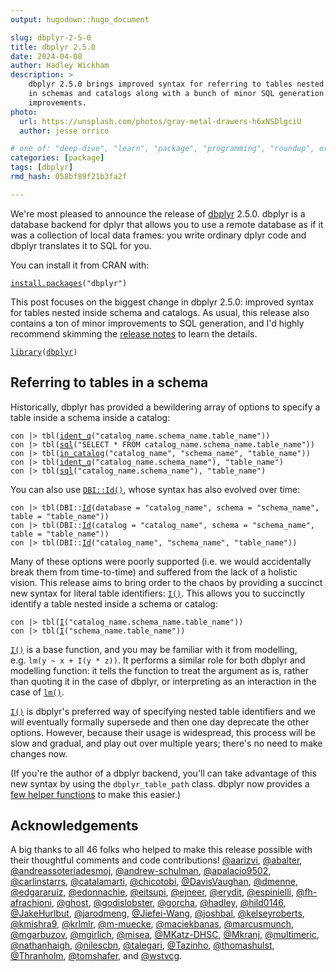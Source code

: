 ```yaml
---
output: hugodown::hugo_document

slug: dbplyr-2-5-0
title: dbplyr 2.5.0
date: 2024-04-08
author: Hadley Wickham
description: >
    dbplyr 2.5.0 brings improved syntax for referring to tables nested 
    in schemas and catalogs along with a bunch of minor SQL generation
    improvements.
photo:
  url: https://unsplash.com/photos/gray-metal-drawers-h6xNSDlgciU
  author: jesse orrico

# one of: "deep-dive", "learn", "package", "programming", "roundup", or "other"
categories: [package] 
tags: [dbplyr]
rmd_hash: 058bf89f21b3fa2f

---
```


<!--
TODO:
* [x] Look over / edit the post's title in the yaml
* [x] Edit (or delete) the description; note this appears in the Twitter card
* [x] Pick category and tags (see existing with [`hugodown::tidy_show_meta()`](https://rdrr.io/pkg/hugodown/man/use_tidy_post.html))
* [x] Find photo & update yaml metadata
* [x] Create `thumbnail-sq.jpg`; height and width should be equal
* [x] Create `thumbnail-wd.jpg`; width should be >5x height
* [x] [`hugodown::use_tidy_thumbnails()`](https://rdrr.io/pkg/hugodown/man/use_tidy_post.html)
* [x] Add intro sentence, e.g. the standard tagline for the package
* [x] [`usethis::use_tidy_thanks()`](https://usethis.r-lib.org/reference/use_tidy_thanks.html)
-->

We're most pleased to announce the release of [dbplyr](http://dbplyr.tidyverse.org/) 2.5.0. dbplyr is a database backend for dplyr that allows you to use a remote database as if it was a collection of local data frames: you write ordinary dplyr code and dbplyr translates it to SQL for you.

You can install it from CRAN with:

<div class="highlight">

<pre class='chroma'><code class='language-r' data-lang='r'><span><span class='nf'><a href='https://rdrr.io/r/utils/install.packages.html'>install.packages</a></span><span class='o'>(</span><span class='s'>"dbplyr"</span><span class='o'>)</span></span></code></pre>

</div>

This post focuses on the biggest change in dbplyr 2.5.0: improved syntax for tables nested inside schema and catalogs. As usual, this release also contains a ton of minor improvements to SQL generation, and I'd highly recommend skimming the [release notes](https://github.com/tidyverse/dbplyr/releases/tag/v2.5.0) to learn the details.

<div class="highlight">

<pre class='chroma'><code class='language-r' data-lang='r'><span><span class='kr'><a href='https://rdrr.io/r/base/library.html'>library</a></span><span class='o'>(</span><span class='nv'><a href='https://dbplyr.tidyverse.org/'>dbplyr</a></span><span class='o'>)</span></span></code></pre>

</div>

## Referring to tables in a schema

Historically, dbplyr has provided a bewildering array of options to specify a table inside a schema inside a catalog:

<div class="highlight">

<pre class='chroma'><code class='language-r' data-lang='r'><span><span class='nv'>con</span> <span class='o'>|&gt;</span> <span class='nf'>tbl</span><span class='o'>(</span><span class='nf'><a href='https://dbplyr.tidyverse.org/reference/ident_q.html'>ident_q</a></span><span class='o'>(</span><span class='s'>"catalog_name.schema_name.table_name"</span><span class='o'>)</span><span class='o'>)</span></span>
<span><span class='nv'>con</span> <span class='o'>|&gt;</span> <span class='nf'>tbl</span><span class='o'>(</span><span class='nf'><a href='https://dbplyr.tidyverse.org/reference/sql.html'>sql</a></span><span class='o'>(</span><span class='s'>"SELECT * FROM catalog_name.schema_name.table_name"</span><span class='o'>)</span><span class='o'>)</span></span>
<span><span class='nv'>con</span> <span class='o'>|&gt;</span> <span class='nf'>tbl</span><span class='o'>(</span><span class='nf'><a href='https://dbplyr.tidyverse.org/reference/in_schema.html'>in_catalog</a></span><span class='o'>(</span><span class='s'>"catalog_name"</span>, <span class='s'>"schema_name"</span>, <span class='s'>"table_name"</span><span class='o'>)</span><span class='o'>)</span></span>
<span><span class='nv'>con</span> <span class='o'>|&gt;</span> <span class='nf'>tbl</span><span class='o'>(</span><span class='nf'><a href='https://dbplyr.tidyverse.org/reference/ident_q.html'>ident_q</a></span><span class='o'>(</span><span class='s'>"catalog_name.schema_name"</span><span class='o'>)</span>, <span class='s'>"table_name"</span><span class='o'>)</span></span>
<span><span class='nv'>con</span> <span class='o'>|&gt;</span> <span class='nf'>tbl</span><span class='o'>(</span><span class='nf'><a href='https://dbplyr.tidyverse.org/reference/sql.html'>sql</a></span><span class='o'>(</span><span class='s'>"catalog_name.schema_name"</span><span class='o'>)</span>, <span class='s'>"table_name"</span><span class='o'>)</span></span></code></pre>

</div>

You can also use [`DBI::Id()`](https://dbi.r-dbi.org/reference/Id.html), whose syntax has also evolved over time:

<div class="highlight">

<pre class='chroma'><code class='language-r' data-lang='r'><span><span class='nv'>con</span> <span class='o'>|&gt;</span> <span class='nf'>tbl</span><span class='o'>(</span><span class='nf'>DBI</span><span class='nf'>::</span><span class='nf'><a href='https://dbi.r-dbi.org/reference/Id.html'>Id</a></span><span class='o'>(</span>database <span class='o'>=</span> <span class='s'>"catalog_name"</span>, schema <span class='o'>=</span> <span class='s'>"schema_name"</span>, table <span class='o'>=</span> <span class='s'>"table_name"</span><span class='o'>)</span><span class='o'>)</span></span>
<span><span class='nv'>con</span> <span class='o'>|&gt;</span> <span class='nf'>tbl</span><span class='o'>(</span><span class='nf'>DBI</span><span class='nf'>::</span><span class='nf'><a href='https://dbi.r-dbi.org/reference/Id.html'>Id</a></span><span class='o'>(</span>catalog <span class='o'>=</span> <span class='s'>"catalog_name"</span>, schema <span class='o'>=</span> <span class='s'>"schema_name"</span>, table <span class='o'>=</span> <span class='s'>"table_name"</span><span class='o'>)</span><span class='o'>)</span></span>
<span><span class='nv'>con</span> <span class='o'>|&gt;</span> <span class='nf'>tbl</span><span class='o'>(</span><span class='nf'>DBI</span><span class='nf'>::</span><span class='nf'><a href='https://dbi.r-dbi.org/reference/Id.html'>Id</a></span><span class='o'>(</span><span class='s'>"catalog_name"</span>, <span class='s'>"schema_name"</span>, <span class='s'>"table_name"</span><span class='o'>)</span><span class='o'>)</span></span></code></pre>

</div>

Many of these options were poorly supported (i.e. we would accidentally break them from time-to-time) and suffered from the lack of a holistic vision. This release aims to bring order to the chaos by providing a succinct new syntax for literal table identifiers: [`I()`](https://rdrr.io/r/base/AsIs.html). This allows you to succinctly identify a table nested inside a schema or catalog:

<div class="highlight">

<pre class='chroma'><code class='language-r' data-lang='r'><span><span class='nv'>con</span> <span class='o'>|&gt;</span> <span class='nf'>tbl</span><span class='o'>(</span><span class='nf'><a href='https://rdrr.io/r/base/AsIs.html'>I</a></span><span class='o'>(</span><span class='s'>"catalog_name.schema_name.table_name"</span><span class='o'>)</span><span class='o'>)</span></span>
<span><span class='nv'>con</span> <span class='o'>|&gt;</span> <span class='nf'>tbl</span><span class='o'>(</span><span class='nf'><a href='https://rdrr.io/r/base/AsIs.html'>I</a></span><span class='o'>(</span><span class='s'>"schema_name.table_name"</span><span class='o'>)</span><span class='o'>)</span></span></code></pre>

</div>

[`I()`](https://rdrr.io/r/base/AsIs.html) is a base function, and you may be familiar with it from modelling, e.g. `lm(y ~ x + I(y * z))`. It performs a similar role for both dbplyr and modelling function: it tells the function to treat the argument as is, rather than quoting it in the case of dbplyr, or interpreting as an interaction in the case of [`lm()`](https://rdrr.io/r/stats/lm.html).

[`I()`](https://rdrr.io/r/base/AsIs.html) is dbplyr's preferred way of specifying nested table identifiers and we will eventually formally supersede and then one day deprecate the other options. However, because their usage is widespread, this process will be slow and gradual, and play out over multiple years; there's no need to make changes now.

(If you're the author of a dbplyr backend, you'll can take advantage of this new syntax by using the `dbplyr_table_path` class. dbplyr now provides a [few helper functions](https://dbplyr.tidyverse.org/reference/is_table_path.html) to make this easier.)

## Acknowledgements

A big thanks to all 46 folks who helped to make this release possible with their thoughtful comments and code contributions! [@aarizvi](https://github.com/aarizvi), [@abalter](https://github.com/abalter), [@andreassoteriadesmoj](https://github.com/andreassoteriadesmoj), [@andrew-schulman](https://github.com/andrew-schulman), [@apalacio9502](https://github.com/apalacio9502), [@carlinstarrs](https://github.com/carlinstarrs), [@catalamarti](https://github.com/catalamarti), [@chicotobi](https://github.com/chicotobi), [@DavisVaughan](https://github.com/DavisVaughan), [@dmenne](https://github.com/dmenne), [@edgararuiz](https://github.com/edgararuiz), [@edonnachie](https://github.com/edonnachie), [@eitsupi](https://github.com/eitsupi), [@ejneer](https://github.com/ejneer), [@erydit](https://github.com/erydit), [@espinielli](https://github.com/espinielli), [@fh-afrachioni](https://github.com/fh-afrachioni), [@ghost](https://github.com/ghost), [@godislobster](https://github.com/godislobster), [@gorcha](https://github.com/gorcha), [@hadley](https://github.com/hadley), [@hild0146](https://github.com/hild0146), [@JakeHurlbut](https://github.com/JakeHurlbut), [@jarodmeng](https://github.com/jarodmeng), [@Jiefei-Wang](https://github.com/Jiefei-Wang), [@joshbal](https://github.com/joshbal), [@kelseyroberts](https://github.com/kelseyroberts), [@kmishra9](https://github.com/kmishra9), [@krlmlr](https://github.com/krlmlr), [@m-muecke](https://github.com/m-muecke), [@maciekbanas](https://github.com/maciekbanas), [@marcusmunch](https://github.com/marcusmunch), [@mgarbuzov](https://github.com/mgarbuzov), [@mgirlich](https://github.com/mgirlich), [@misea](https://github.com/misea), [@MKatz-DHSC](https://github.com/MKatz-DHSC), [@Mkranj](https://github.com/Mkranj), [@multimeric](https://github.com/multimeric), [@nathanhaigh](https://github.com/nathanhaigh), [@nilescbn](https://github.com/nilescbn), [@talegari](https://github.com/talegari), [@Tazinho](https://github.com/Tazinho), [@thomashulst](https://github.com/thomashulst), [@Thranholm](https://github.com/Thranholm), [@tomshafer](https://github.com/tomshafer), and [@wstvcg](https://github.com/wstvcg).

